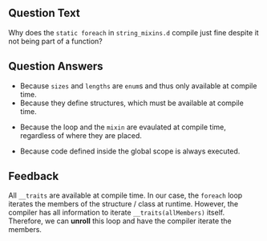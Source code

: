 ## Question Text

Why does the `static foreach` in `string_mixins.d` compile just fine despite it not being part of a function?

## Question Answers

- Because `sizes` and `lengths` are `enum`s and thus only available at compile time.
- Because they define structures, which must be available at compile time.
+ Because the loop and the `mixin` are evaulated at compile time, regardless of where they are placed.
- Because code defined inside the global scope is always executed.

## Feedback

All `__traits` are available at compile time.
In our case, the `foreach` loop iterates the members of the structure / class at runtime.
However, the compiler has all information to iterate `__traits(allMembers)` itself.
Therefore, we can **unroll** this loop and have the compiler iterate the members.
